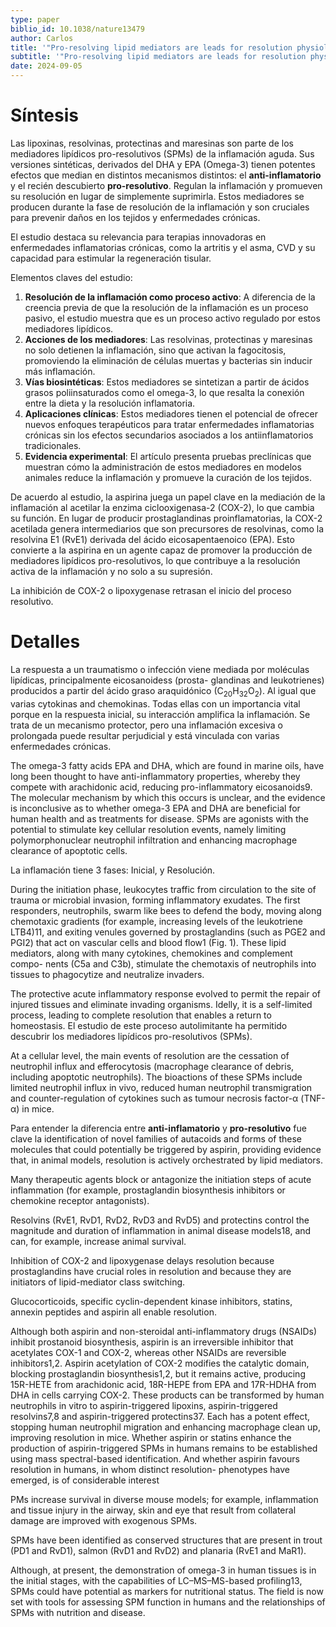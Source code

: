 ```yaml
---
type: paper
biblio_id: 10.1038/nature13479
author: Carlos
title: '"Pro-resolving lipid mediators are leads for resolution physiology" de Charles N. Serhan (2014)'
subtitle: '"Pro-resolving lipid mediators are leads for resolution physiology" de Charles N. Serhan (2014)'
date: 2024-09-05
---
```


# Síntesis

Las lipoxinas, resolvinas, protectinas and maresinas son parte de los mediadores lipídicos pro-resolutivos (SPMs) de la inflamación aguda. Sus versiones sintéticas, derivados del DHA y EPA (Omega-3) tienen potentes efectos que median en distintos mecanismos distintos: el **anti-inflamatorio** y el recién descubierto **pro-resolutivo**. Regulan la inflamación y promueven su resolución en lugar de simplemente suprimirla. Estos mediadores se producen durante la fase de resolución de la inflamación y son cruciales para prevenir daños en los tejidos y enfermedades crónicas.

El estudio destaca su relevancia para terapias innovadoras en enfermedades inflamatorias crónicas, como la artritis y el asma, CVD y su capacidad para estimular la regeneración tisular.

Elementos claves del estudio:
1. **Resolución de la inflamación como proceso activo**: A diferencia de la creencia previa de que la resolución de la inflamación es un proceso pasivo, el estudio muestra que es un proceso activo regulado por estos mediadores lipídicos.
1. **Acciones de los mediadores**: Las resolvinas, protectinas y maresinas no solo detienen la inflamación, sino que activan la fagocitosis, promoviendo la eliminación de células muertas y bacterias sin inducir más inflamación.
1. **Vías biosintéticas**: Estos mediadores se sintetizan a partir de ácidos grasos poliinsaturados como el omega-3, lo que resalta la conexión entre la dieta y la resolución inflamatoria.
1. **Aplicaciones clínicas**: Estos mediadores tienen el potencial de ofrecer nuevos enfoques terapéuticos para tratar enfermedades inflamatorias crónicas sin los efectos secundarios asociados a los antiinflamatorios tradicionales.
1. **Evidencia experimental**: El artículo presenta pruebas preclínicas que muestran cómo la administración de estos mediadores en modelos animales reduce la inflamación y promueve la curación de los tejidos.

De acuerdo al estudio, la aspirina juega un papel clave en la mediación de la inflamación al acetilar la enzima ciclooxigenasa-2 (COX-2), lo que cambia su función. En lugar de producir prostaglandinas proinflamatorias, la COX-2 acetilada genera intermediarios que son precursores de resolvinas, como la resolvina E1 (RvE1) derivada del ácido eicosapentaenoico (EPA). Esto convierte a la aspirina en un agente capaz de promover la producción de mediadores lipídicos pro-resolutivos, lo que contribuye a la resolución activa de la inflamación y no solo a su supresión.

La inhibición de COX-2 o lipoxygenase retrasan el inicio del proceso resolutivo. 

# Detalles
La respuesta a un traumatismo o infección viene mediada por moléculas lipídicas, principalmente eicosanoidess (prosta-
glandinas and leukotrienes) producidos a partir del ácido graso araquidónico (C<sub>20</sub>H<sub>32</sub>O<sub>2</sub>). Al igual que varias cytokinas and chemokinas. Todas ellas con un importancia vital porque en la respuesta inicial, su interacción amplifica la inflamación. Se trata de un mecanismo protector, pero una inflamación excesiva o prolongada puede resultar perjudicial y está vinculada con varias enfermedades crónicas.

The omega-3 fatty acids EPA and DHA, which are found in marine oils, have long been thought to have anti-inflammatory properties, whereby they compete with arachidonic acid, reducing pro-inflammatory eicosanoids9. The molecular mechanism by which this occurs is unclear, and the evidence is inconclusive as to whether omega-3 EPA and DHA are beneficial for human health and as treatments for disease. SPMs are agonists with the potential to stimulate key cellular resolution events, namely limiting polymorphonuclear neutrophil infiltration and enhancing macrophage clearance of apoptotic cells.

La inflamación tiene 3 fases: Inicial, y Resolución.

During the initiation phase, leukocytes traffic from circulation to the site of trauma or microbial invasion, forming inflammatory exudates. The first responders, neutrophils, swarm like bees to defend the body, moving along chemotaxic gradients (for example, increasing levels of the leukotriene LTB4)11, and exiting venules governed by prostaglandins (such as PGE2 and PGI2) that act on vascular cells and blood flow1 (Fig. 1). These lipid mediators, along with many cytokines, chemokines and complement compo- nents (C5a and C3b), stimulate the chemotaxis of neutrophils into tissues to phagocytize and neutralize invaders.

The protective acute inflammatory response evolved to permit the repair of injured tissues and eliminate invading organisms. Idelly, it is a self-limited process, leading to complete resolution that enables a return to homeostasis. El estudio de este proceso autolimitante ha permitido descubrir los mediadores lipídicos pro-resolutivos (SPMs).

At a cellular level, the main events of resolution are the cessation of neutrophil influx and efferocytosis (macrophage clearance of debris, including apoptotic neutrophils). The bioactions of these SPMs include limited neutrophil influx in vivo, reduced human neutrophil transmigration and counter-regulation of cytokines such as tumour necrosis factor-α (TNF-α) in mice.

Para entender la diferencia entre **anti-inflamatorio** y **pro-resolutivo** fue clave la identification of novel families of autacoids and forms of these molecules that could potentially be triggered by aspirin, providing evidence that, in animal models, resolution is actively orchestrated by lipid mediators.

Many therapeutic agents block or antagonize the initiation steps of acute inflammation (for example, prostaglandin biosynthesis inhibitors or chemokine receptor antagonists).

Resolvins (RvE1, RvD1, RvD2, RvD3 and RvD5) and protectins control the magnitude and duration of inflammation in animal disease models18, and can, for example, increase animal survival.

Inhibition of COX-2 and lipoxygenase delays resolution because prostaglandins have crucial roles in resolution and because they are initiators of lipid-mediator class switching.

Glucocorticoids, specific cyclin-dependent kinase inhibitors, statins, annexin peptides and aspirin all enable resolution.

Although both aspirin and non-steroidal anti-inflammatory drugs (NSAIDs) inhibit prostanoid biosynthesis, aspirin is an irreversible inhibitor that acetylates COX-1 and COX-2, whereas other NSAIDs are reversible inhibitors1,2. Aspirin acetylation of COX-2 modifies the catalytic domain, blocking prostaglandin biosynthesis1,2, but it remains active, producing 15R-HETE from arachidonic acid, 18R-HEPE from EPA and 17R-HDHA from DHA in cells carrying COX-2. These products can be transformed by human neutrophils in vitro to aspirin-triggered lipoxins, aspirin-triggered resolvins7,8 and aspirin-triggered protectins37. Each has a potent effect, stopping human neutrophil migration and enhancing macrophage clean up, improving resolution in mice. Whether aspirin or statins enhance the production of aspirin-triggered SPMs in humans remains to be established using mass spectral-based identification. And whether aspirin favours resolution in humans, in whom distinct resolution- phenotypes have emerged, is of considerable interest

PMs increase survival in diverse mouse models; for example, inflammation and tissue injury in the airway, skin and eye that result from collateral damage are improved with exogenous SPMs.

SPMs have been identified as conserved structures that are present in trout (PD1 and RvD1), salmon (RvD1 and RvD2) and planaria (RvE1 and MaR1).

Although, at present, the demonstration of omega-3 in human tissues is in the initial stages, with the capabilities of LC–MS–MS-based profiling13, SPMs could have potential as markers for nutritional status. The field is now set with tools for assessing SPM function in humans and the relationships of SPMs with nutrition and disease.










